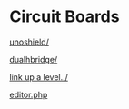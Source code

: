 # Circuit Boards

[unoshield/](unoshield/)

[dualhbridge/](dualhbridge/)

[link up a level../](../)

[editor.php](editor.php)
